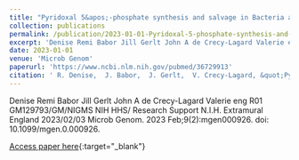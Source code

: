 ```yaml
---
title: "Pyridoxal 5&apos;-phosphate synthesis and salvage in Bacteria and Archaea: predicting pathway variant distributions and holes"
collection: publications
permalink: /publication/2023-01-01-Pyridoxal-5-phosphate-synthesis-and-salvage-in-Bacteria-and-Archaea-predicting-pathway-variant-distributions-and-holes
excerpt: 'Denise Remi Babor Jill Gerlt John A de Crecy-Lagard Valerie eng R01 GM129793/GM/NIGMS NIH HHS/ Research Support N.I.H. Extramural England 2023/02/03 Microb Genom. 2023 Feb;9(2):mgen000926. doi: 10.1099/mgen.0.000926.'
date: 2023-01-01
venue: 'Microb Genom'
paperurl: 'https://www.ncbi.nlm.nih.gov/pubmed/36729913'
citation: ' R. Denise,  J. Babor,  J. Gerlt,  V. Crecy-Lagard, &quot;Pyridoxal 5,-phosphate synthesis and salvage in Bacteria and Archaea: predicting pathway variant distributions and holes.&quot; Microb Genom, 2023.'
---
```

Denise Remi Babor Jill Gerlt John A de Crecy-Lagard Valerie eng R01 GM129793/GM/NIGMS NIH HHS/ Research Support N.I.H. Extramural England 2023/02/03 Microb Genom. 2023 Feb;9(2):mgen000926. doi: 10.1099/mgen.0.000926.

[Access paper here](https://www.ncbi.nlm.nih.gov/pubmed/36729913){:target="_blank"}
